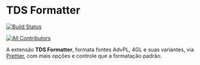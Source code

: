# TDS Formatter


[![Build Status](https://travis-ci.org/totvs/tds-formatter.svg?branch=master)](https://travis-ci.org/totvs/tds-formatter)

<!-- ALL-CONTRIBUTORS-BADGE:START - Do not remove or modify this section -->
[![All Contributors](https://img.shields.io/badge/all_contributors-16-orange.svg?style=flat-square)](#contributors-)
<!-- ALL-CONTRIBUTORS-BADGE:END -->

A extensão **TDS Formatter**, formata fontes AdvPL, 4GL e suas variantes, via [Prettier](https://prettier.io/), com mais opções e controle que a formatação padrão.

